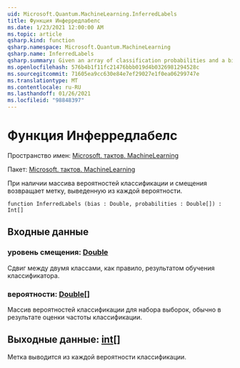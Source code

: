 ```yaml
---
uid: Microsoft.Quantum.MachineLearning.InferredLabels
title: Функция Инферредлабелс
ms.date: 1/23/2021 12:00:00 AM
ms.topic: article
qsharp.kind: function
qsharp.namespace: Microsoft.Quantum.MachineLearning
qsharp.name: InferredLabels
qsharp.summary: Given an array of classification probabilities and a bias, returns the label inferred from each probability.
ms.openlocfilehash: 576b4b1f11fc21476bbb019d4b0326981294528c
ms.sourcegitcommit: 71605ea9cc630e84e7ef29027e1f0ea06299747e
ms.translationtype: MT
ms.contentlocale: ru-RU
ms.lasthandoff: 01/26/2021
ms.locfileid: "98848397"
---
```

# <a name="inferredlabels-function"></a>Функция Инферредлабелс

Пространство имен: [Microsoft. тактов. MachineLearning](xref:Microsoft.Quantum.MachineLearning)

Пакет: [Microsoft. тактов. MachineLearning](https://nuget.org/packages/Microsoft.Quantum.MachineLearning)


При наличии массива вероятностей классификации и смещения возвращает метку, выведенную из каждой вероятности.

```qsharp
function InferredLabels (bias : Double, probabilities : Double[]) : Int[]
```


## <a name="input"></a>Входные данные

### <a name="bias--double"></a>уровень смещения: [Double](xref:microsoft.quantum.lang-ref.double)

Сдвиг между двумя классами, как правило, результатом обучения классификатора.


### <a name="probabilities--double"></a>вероятности: [Double](xref:microsoft.quantum.lang-ref.double)[]

Массив вероятностей классификации для набора выборок, обычно в результате оценки частоты классификации.



## <a name="output--int"></a>Выходные данные: [int](xref:microsoft.quantum.lang-ref.int)[]

Метка выводится из каждой вероятности классификации.